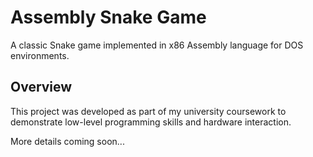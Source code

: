 # Assembly Snake Game

A classic Snake game implemented in x86 Assembly language for DOS environments.

## Overview

This project was developed as part of my university coursework to demonstrate low-level programming skills and hardware interaction.

More details coming soon...
